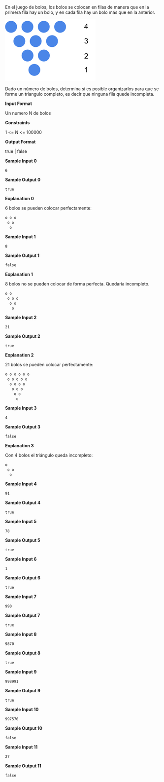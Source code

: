 En el juego de bolos, los bolos se colocan en filas de manera que en la
primera fila hay un bolo, y en cada fila hay un bolo más que en la
anterior.

![image](1548249910-2030623bda-Untitleddrawing.png)

Dado un número de bolos, determina si es posible organizarlos para que
se forme un triangulo completo, es decir que ninguna fila quede
incompleta.

**Input Format**

Un numero N de bolos

**Constraints**

1 \<= N \<= 100000

**Output Format**

true | false

**Sample Input 0**

``` 
6
```

**Sample Output 0**

    true

**Explanation 0**

6 bolos se pueden colocar perfectamente:

    o o o
     o o
      o

**Sample Input 1**

``` 
8
```

**Sample Output 1**

    false

**Explanation 1**

8 bolos no se pueden colocar de forma perfecta. Quedaría incompleto.

    o o
     o o o
      o o
       o

**Sample Input 2**

``` 
21
```

**Sample Output 2**

    true

**Explanation 2**

21 bolos se pueden colocar perfectamente:

    o o o o o o
     o o o o o
      o o o o
       o o o
        o o
         o

**Sample Input 3**

``` 
4
```

**Sample Output 3**

    false

**Explanation 3**

Con 4 bolos el triángulo queda incompleto:

    o
     o o
      o

**Sample Input 4**

``` 
91
```

**Sample Output 4**

    true

**Sample Input 5**

``` 
78
```

**Sample Output 5**

    true

**Sample Input 6**

``` 
1
```

**Sample Output 6**

    true

**Sample Input 7**

    990

**Sample Output 7**

    true

**Sample Input 8**

    9870

**Sample Output 8**

    true

**Sample Input 9**

    998991

**Sample Output 9**

    true

**Sample Input 10**

    997570

**Sample Output 10**

    false

**Sample Input 11**

``` 
27
```

**Sample Output 11**

    false
